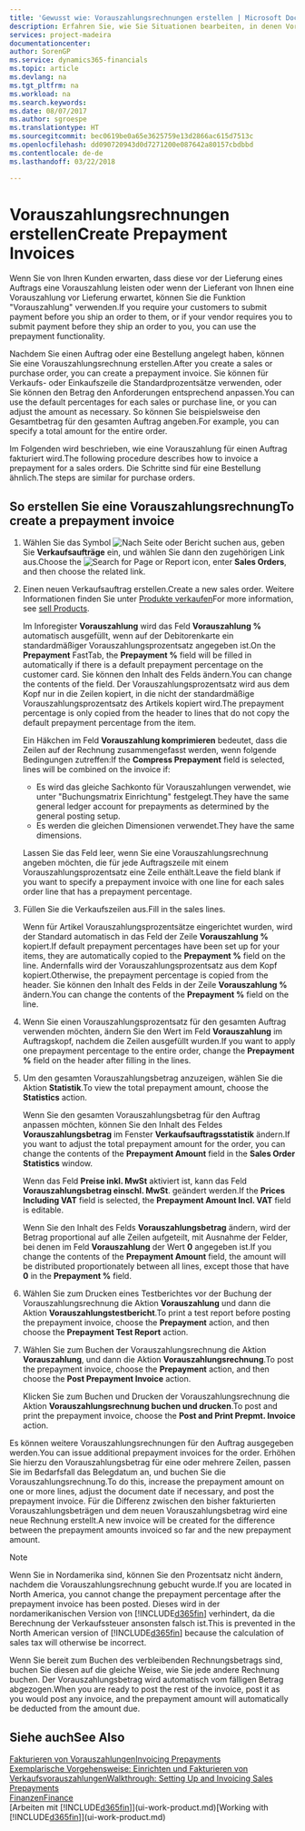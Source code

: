 ```yaml
---
title: 'Gewusst wie: Vorauszahlungsrechnungen erstellen | Microsoft Docs'
description: Erfahren Sie, wie Sie Situationen bearbeiten, in denen Vorauszahlung gefordert wird, oder Ihr Kreditor dies fordert.
services: project-madeira
documentationcenter: 
author: SorenGP
ms.service: dynamics365-financials
ms.topic: article
ms.devlang: na
ms.tgt_pltfrm: na
ms.workload: na
ms.search.keywords: 
ms.date: 08/07/2017
ms.author: sgroespe
ms.translationtype: HT
ms.sourcegitcommit: bec0619be0a65e3625759e13d2866ac615d7513c
ms.openlocfilehash: dd090720943d0d7271200e087642a80157cbdbbd
ms.contentlocale: de-de
ms.lasthandoff: 03/22/2018

---
```

# <a name="create-prepayment-invoices"></a><span data-ttu-id="380f1-103">Vorauszahlungsrechnungen erstellen</span><span class="sxs-lookup"><span data-stu-id="380f1-103">Create Prepayment Invoices</span></span>
<span data-ttu-id="380f1-104">Wenn Sie von Ihren Kunden erwarten, dass diese vor der Lieferung eines Auftrags eine Vorauszahlung leisten oder wenn der Lieferant von Ihnen eine Vorauszahlung vor Lieferung erwartet, können Sie die Funktion "Vorauszahlung" verwenden.</span><span class="sxs-lookup"><span data-stu-id="380f1-104">If you require your customers to submit payment before you ship an order to them, or if your vendor requires you to submit payment before they ship an order to you, you can use the prepayment functionality.</span></span>  

<span data-ttu-id="380f1-105">Nachdem Sie einen Auftrag oder eine Bestellung angelegt haben, können Sie eine Vorauszahlungsrechnung erstellen.</span><span class="sxs-lookup"><span data-stu-id="380f1-105">After you create a sales or purchase order, you can create a prepayment invoice.</span></span> <span data-ttu-id="380f1-106">Sie können für Verkaufs- oder Einkaufszeile die Standardprozentsätze verwenden, oder Sie können den Betrag den Anforderungen entsprechend anpassen.</span><span class="sxs-lookup"><span data-stu-id="380f1-106">You can use the default percentages for each sales or purchase line, or you can adjust the amount as necessary.</span></span> <span data-ttu-id="380f1-107">So können Sie beispielsweise den Gesamtbetrag für den gesamten Auftrag angeben.</span><span class="sxs-lookup"><span data-stu-id="380f1-107">For example, you can specify a total amount for the entire order.</span></span>  

<span data-ttu-id="380f1-108">Im Folgenden wird beschrieben, wie eine Vorauszahlung für einen Auftrag fakturiert wird.</span><span class="sxs-lookup"><span data-stu-id="380f1-108">The following procedure describes how to invoice a prepayment for a sales orders.</span></span> <span data-ttu-id="380f1-109">Die Schritte sind für eine Bestellung ähnlich.</span><span class="sxs-lookup"><span data-stu-id="380f1-109">The steps are similar for purchase orders.</span></span>  

## <a name="to-create-a-prepayment-invoice"></a><span data-ttu-id="380f1-110">So erstellen Sie eine Vorauszahlungsrechnung</span><span class="sxs-lookup"><span data-stu-id="380f1-110">To create a prepayment invoice</span></span>  
1. <span data-ttu-id="380f1-111">Wählen Sie das Symbol ![Nach Seite oder Bericht suchen](media/ui-search/search_small.png "Nach Seite oder Bericht suchen") aus, geben Sie **Verkaufsaufträge** ein, und wählen Sie dann den zugehörigen Link aus.</span><span class="sxs-lookup"><span data-stu-id="380f1-111">Choose the ![Search for Page or Report](media/ui-search/search_small.png "Search for Page or Report icon") icon, enter **Sales Orders**, and then choose the related link.</span></span>  
2. <span data-ttu-id="380f1-112">Einen neuen Verkaufsauftrag erstellen.</span><span class="sxs-lookup"><span data-stu-id="380f1-112">Create a new sales order.</span></span> <span data-ttu-id="380f1-113">Weitere Informationen finden Sie unter [Produkte verkaufen](sales-how-sell-products.md)</span><span class="sxs-lookup"><span data-stu-id="380f1-113">For more information, see [sell Products](sales-how-sell-products.md).</span></span>  

    <span data-ttu-id="380f1-114">Im Inforegister **Vorauszahlung** wird das Feld **Vorauszahlung %** automatisch ausgefüllt, wenn auf der Debitorenkarte ein standardmäßiger Vorauszahlungsprozentsatz angegeben ist.</span><span class="sxs-lookup"><span data-stu-id="380f1-114">On the **Prepayment** FastTab, the **Prepayment %** field will be filled in automatically if there is a default prepayment percentage on the customer card.</span></span> <span data-ttu-id="380f1-115">Sie können den Inhalt des Felds ändern.</span><span class="sxs-lookup"><span data-stu-id="380f1-115">You can change the contents of the field.</span></span> <span data-ttu-id="380f1-116">Der Vorauszahlungsprozentsatz wird aus dem Kopf nur in die Zeilen kopiert, in die nicht der standardmäßige Vorauszahlungsprozentsatz des Artikels kopiert wird.</span><span class="sxs-lookup"><span data-stu-id="380f1-116">The prepayment percentage is only copied from the header to lines that do not copy the default prepayment percentage from the item.</span></span>  

    <span data-ttu-id="380f1-117">Ein Häkchen im Feld **Vorauszahlung komprimieren** bedeutet, dass die Zeilen auf der Rechnung zusammengefasst werden, wenn folgende Bedingungen zutreffen:</span><span class="sxs-lookup"><span data-stu-id="380f1-117">If the **Compress Prepayment** field is selected, lines will be combined on the invoice if:</span></span>  
    - <span data-ttu-id="380f1-118">Es wird das gleiche Sachkonto für Vorauszahlungen verwendet, wie unter "Buchungsmatrix Einrichtung" festgelegt.</span><span class="sxs-lookup"><span data-stu-id="380f1-118">They have the same general ledger account for prepayments as determined by the general posting setup.</span></span>  
    - <span data-ttu-id="380f1-119">Es werden die gleichen Dimensionen verwendet.</span><span class="sxs-lookup"><span data-stu-id="380f1-119">They have the same dimensions.</span></span>  

    <span data-ttu-id="380f1-120">Lassen Sie das Feld leer, wenn Sie eine Vorauszahlungsrechnung angeben möchten, die für jede Auftragszeile mit einem Vorauszahlungsprozentsatz eine Zeile enthält.</span><span class="sxs-lookup"><span data-stu-id="380f1-120">Leave the field blank if you want to specify a prepayment invoice with one line for each sales order line that has a prepayment percentage.</span></span>  

3. <span data-ttu-id="380f1-121">Füllen Sie die Verkaufszeilen aus.</span><span class="sxs-lookup"><span data-stu-id="380f1-121">Fill in the sales lines.</span></span>  

    <span data-ttu-id="380f1-122">Wenn für Artikel Vorauszahlungsprozentsätze eingerichtet wurden, wird der Standard automatisch in das Feld  der Zeile **Vorauszahlung %** kopiert.</span><span class="sxs-lookup"><span data-stu-id="380f1-122">If default prepayment percentages have been set up for your items, they are automatically copied to the **Prepayment %** field on the line.</span></span> <span data-ttu-id="380f1-123">Andernfalls wird der Vorauszahlungsprozentsatz aus dem Kopf kopiert.</span><span class="sxs-lookup"><span data-stu-id="380f1-123">Otherwise, the prepayment percentage is copied from the header.</span></span> <span data-ttu-id="380f1-124">Sie können den Inhalt des Felds  in der Zeile **Vorauszahlung %** ändern.</span><span class="sxs-lookup"><span data-stu-id="380f1-124">You can change the contents of the **Prepayment %** field on the line.</span></span>  
4. <span data-ttu-id="380f1-125">Wenn Sie einen Vorauszahlungsprozentsatz für den gesamten Auftrag verwenden möchten, ändern Sie den Wert im Feld **Vorauszahlung** im Auftragskopf, nachdem die Zeilen ausgefüllt wurden.</span><span class="sxs-lookup"><span data-stu-id="380f1-125">If you want to apply one prepayment percentage to the entire order, change the **Prepayment %** field on the header after filling in the lines.</span></span>  
5. <span data-ttu-id="380f1-126">Um den gesamten Vorauszahlungsbetrag anzuzeigen, wählen Sie die Aktion **Statistik**.</span><span class="sxs-lookup"><span data-stu-id="380f1-126">To view the total prepayment amount, choose the **Statistics** action.</span></span>

    <span data-ttu-id="380f1-127">Wenn Sie den gesamten Vorauszahlungsbetrag für den Auftrag anpassen möchten, können Sie den Inhalt des Feldes **Vorauszahlungsbetrag** im Fenster **Verkaufsauftragsstatistik** ändern.</span><span class="sxs-lookup"><span data-stu-id="380f1-127">If you want to adjust the total prepayment amount for the order, you can change the contents of the **Prepayment Amount** field in the **Sales Order Statistics** window.</span></span>  

    <span data-ttu-id="380f1-128">Wenn das Feld **Preise inkl. MwSt** aktiviert ist, kann das Feld **Vorauszahlungsbetrag einschl. MwSt**. geändert werden.</span><span class="sxs-lookup"><span data-stu-id="380f1-128">If the **Prices Including VAT** field is selected, the **Prepayment Amount Incl. VAT** field is editable.</span></span>  

    <span data-ttu-id="380f1-129">Wenn Sie den Inhalt des Felds **Vorauszahlungsbetrag** ändern, wird der Betrag proportional auf alle Zeilen aufgeteilt, mit Ausnahme der Felder, bei denen im Feld **Vorauszahlung** der Wert **0** angegeben ist.</span><span class="sxs-lookup"><span data-stu-id="380f1-129">If you change the contents of the **Prepayment Amount** field, the amount will be distributed proportionately between all lines, except those that have **0** in the **Prepayment %** field.</span></span>  
6. <span data-ttu-id="380f1-130">Wählen Sie zum Drucken eines Testberichtes vor der Buchung der Vorauszahlungsrechnung die Aktion **Vorauszahlung** und dann die Aktion **Vorauszahlungstestbericht**.</span><span class="sxs-lookup"><span data-stu-id="380f1-130">To print a test report before posting the prepayment invoice, choose the **Prepayment** action, and then choose the **Prepayment Test Report** action.</span></span>  
7. <span data-ttu-id="380f1-131">Wählen Sie zum Buchen der Vorauszahlungsrechnung die Aktion **Vorauszahlung**, und dann die Aktion **Vorauszahlungsrechnung**.</span><span class="sxs-lookup"><span data-stu-id="380f1-131">To post the prepayment invoice, choose the **Prepayment** action, and then choose the **Post Prepayment Invoice** action.</span></span>  

    <span data-ttu-id="380f1-132">Klicken Sie zum Buchen und Drucken der Vorauszahlungsrechnung die Aktion **Vorauszahlungsrechnung buchen und drucken**.</span><span class="sxs-lookup"><span data-stu-id="380f1-132">To post and print the prepayment invoice, choose the **Post and Print Prepmt. Invoice** action.</span></span>  

<span data-ttu-id="380f1-133">Es können weitere Vorauszahlungsrechnungen für den Auftrag ausgegeben werden.</span><span class="sxs-lookup"><span data-stu-id="380f1-133">You can issue additional prepayment invoices for the order.</span></span> <span data-ttu-id="380f1-134">Erhöhen Sie hierzu den Vorauszahlungsbetrag für eine oder mehrere Zeilen, passen Sie im Bedarfsfall das Belegdatum an, und buchen Sie die Vorauszahlungsrechnung.</span><span class="sxs-lookup"><span data-stu-id="380f1-134">To do this, increase the prepayment amount on one or more lines, adjust the document date if necessary, and post the prepayment invoice.</span></span> <span data-ttu-id="380f1-135">Für die Differenz zwischen den bisher fakturierten Vorauszahlungsbeträgen und dem neuen Vorauszahlungsbetrag wird eine neue Rechnung erstellt.</span><span class="sxs-lookup"><span data-stu-id="380f1-135">A new invoice will be created for the difference between the prepayment amounts invoiced so far and the new prepayment amount.</span></span>  

> [!NOTE]  
>  <span data-ttu-id="380f1-136">Wenn Sie in Nordamerika sind, können Sie den Prozentsatz nicht ändern, nachdem die Vorauszahlungsrechnung gebucht wurde.</span><span class="sxs-lookup"><span data-stu-id="380f1-136">If you are located in North America, you cannot change the prepayment percentage after the prepayment invoice has been posted.</span></span> <span data-ttu-id="380f1-137">Dieses wird in der nordamerikanischen Version von [!INCLUDE[d365fin](includes/d365fin_md.md)] verhindert, da die Berechnung der Verkaufssteuer ansonsten falsch ist.</span><span class="sxs-lookup"><span data-stu-id="380f1-137">This is prevented in the North American version of [!INCLUDE[d365fin](includes/d365fin_md.md)] because the calculation of sales tax will otherwise be incorrect.</span></span>  

 <span data-ttu-id="380f1-138">Wenn Sie bereit zum Buchen des verbleibenden Rechnungsbetrags sind, buchen Sie diesen auf die gleiche Weise, wie Sie jede andere Rechnung buchen. Der Vorauszahlungsbetrag wird automatisch vom fälligen Betrag abgezogen.</span><span class="sxs-lookup"><span data-stu-id="380f1-138">When you are ready to post the rest of the invoice, post it as you would post any invoice, and the prepayment amount will automatically be deducted from the amount due.</span></span>  

## <a name="see-also"></a><span data-ttu-id="380f1-139">Siehe auch</span><span class="sxs-lookup"><span data-stu-id="380f1-139">See Also</span></span>  
[<span data-ttu-id="380f1-140">Fakturieren von Vorauszahlungen</span><span class="sxs-lookup"><span data-stu-id="380f1-140">Invoicing Prepayments</span></span>](finance-invoice-prepayments.md)  
[<span data-ttu-id="380f1-141">Exemplarische Vorgehensweise: Einrichten und Fakturieren von Verkaufsvorauszahlungen</span><span class="sxs-lookup"><span data-stu-id="380f1-141">Walkthrough: Setting Up and Invoicing Sales Prepayments</span></span>](walkthrough-setting-up-and-invoicing-sales-prepayments.md)  
[<span data-ttu-id="380f1-142">Finanzen</span><span class="sxs-lookup"><span data-stu-id="380f1-142">Finance</span></span>](finance.md)  
<span data-ttu-id="380f1-143">[Arbeiten mit [!INCLUDE[d365fin](includes/d365fin_md.md)]](ui-work-product.md)</span><span class="sxs-lookup"><span data-stu-id="380f1-143">[Working with [!INCLUDE[d365fin](includes/d365fin_md.md)]](ui-work-product.md)</span></span>

